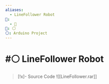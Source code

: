 ```yaml
---
aliases:
  - LineFollower Robot
📁:
  - 💼
💼: ⚪
⚪: Arduino Project
---
```

# #⚪ LineFollower Robot

> [!x]- Source Code
> ![[LineFollower.rar]]
